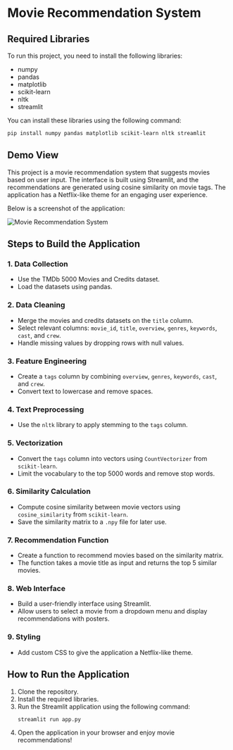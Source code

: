 # Movie Recommendation System

## Required Libraries
To run this project, you need to install the following libraries:

- numpy
- pandas
- matplotlib
- scikit-learn
- nltk
- streamlit

You can install these libraries using the following command:
```bash
pip install numpy pandas matplotlib scikit-learn nltk streamlit
```

## Demo View
This project is a movie recommendation system that suggests movies based on user input. The interface is built using Streamlit, and the recommendations are generated using cosine similarity on movie tags. The application has a Netflix-like theme for an engaging user experience.

Below is a screenshot of the application:

![Movie Recommendation System](attachments/demo_view.png)

## Steps to Build the Application

### 1. Data Collection
- Use the TMDb 5000 Movies and Credits dataset.
- Load the datasets using pandas.

### 2. Data Cleaning
- Merge the movies and credits datasets on the `title` column.
- Select relevant columns: `movie_id`, `title`, `overview`, `genres`, `keywords`, `cast`, and `crew`.
- Handle missing values by dropping rows with null values.

### 3. Feature Engineering
- Create a `tags` column by combining `overview`, `genres`, `keywords`, `cast`, and `crew`.
- Convert text to lowercase and remove spaces.

### 4. Text Preprocessing
- Use the `nltk` library to apply stemming to the `tags` column.

### 5. Vectorization
- Convert the `tags` column into vectors using `CountVectorizer` from `scikit-learn`.
- Limit the vocabulary to the top 5000 words and remove stop words.

### 6. Similarity Calculation
- Compute cosine similarity between movie vectors using `cosine_similarity` from `scikit-learn`.
- Save the similarity matrix to a `.npy` file for later use.

### 7. Recommendation Function
- Create a function to recommend movies based on the similarity matrix.
- The function takes a movie title as input and returns the top 5 similar movies.

### 8. Web Interface
- Build a user-friendly interface using Streamlit.
- Allow users to select a movie from a dropdown menu and display recommendations with posters.

### 9. Styling
- Add custom CSS to give the application a Netflix-like theme.

## How to Run the Application
1. Clone the repository.
2. Install the required libraries.
3. Run the Streamlit application using the following command:
   ```bash
   streamlit run app.py
   ```
4. Open the application in your browser and enjoy movie recommendations!